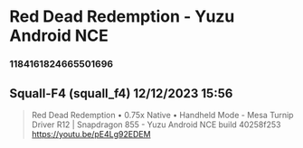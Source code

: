 # Red Dead Redemption - Yuzu Android NCE
### 1184161824665501696
## Squall-F4 (squall_f4) 12/12/2023 15:56 

> Red Dead Redemption • 0.75x Native • Handheld Mode - Mesa Turnip Driver R12 | Snapdragon 855 - Yuzu Android NCE build 40258f253
> https://youtu.be/pE4Lg92EDEM

